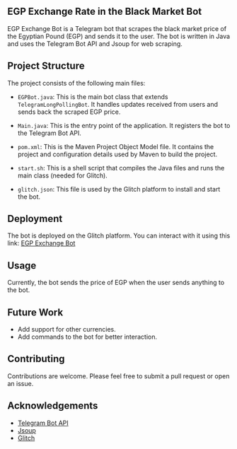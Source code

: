 ## EGP Exchange Rate in the Black Market Bot

EGP Exchange Bot is a Telegram bot that scrapes the black market price of the Egyptian Pound (EGP) and sends it to the user. The bot is written in Java and uses the Telegram Bot API and Jsoup for web scraping.

## Project Structure

The project consists of the following main files:

- `EGPBot.java`: This is the main bot class that extends `TelegramLongPollingBot`. It handles updates received from users and sends back the scraped EGP price.

- `Main.java`: This is the entry point of the application. It registers the bot to the Telegram Bot API.

- `pom.xml`: This is the Maven Project Object Model file. It contains the project and configuration details used by Maven to build the project.

- `start.sh`: This is a shell script that compiles the Java files and runs the main class (needed for Glitch).

- `glitch.json`: This file is used by the Glitch platform to install and start the bot.

## Deployment

The bot is deployed on the Glitch platform. You can interact with it using this link: [EGP Exchange Bot](https://t.me/EGP_Exchange_Bot)

## Usage

Currently, the bot sends the price of EGP when the user sends anything to the bot.

## Future Work

- Add support for other currencies.
- Add commands to the bot for better interaction.

## Contributing

Contributions are welcome. Please feel free to submit a pull request or open an issue.

## Acknowledgements

- [Telegram Bot API](https://core.telegram.org/bots/api)
- [Jsoup](https://jsoup.org/)
- [Glitch](https://glitch.com/)
